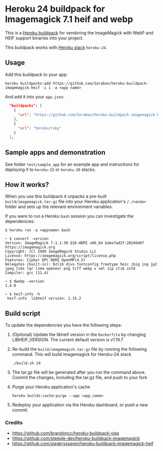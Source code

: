 # Heroku 24 buildpack for Imagemagick 7.1 heif and webp

This is a [Heroku buildpack](http://devcenter.heroku.com/articles/buildpacks) for vendoring the ImageMagick with WebP and HEIF support binaries into your project.

This buildpack works with [Heroku stack](https://devcenter.heroku.com/articles/stack) `heroku-24`.

## Usage

Add this buildpack to your app:

```plain
heroku buildpacks:add https://github.com/Soraban/heroku-buildpack-imagemagick-heif -i 1 -a <app name>
```

And add it into your `app.json`:

```json
  "buildpacks": [
    {
      "url": "https://github.com/Soraban/heroku-buildpack-imagemagick-heif"
    },
    {
      "url": "heroku/ruby"
    }
  ],
```

## Sample apps and demonstration

See folder `test/sample_app` for an example app and instructions for deploying it to `heroku-22` or `heroku-20` stacks.

## How it works?

When you use this buildpack it unpacks a pre-built `build/imagemagick.tar.gz` file into your Heroku application's `/./vendor` folder and sets up the relevant environment variables.

If you were to run a Heroku `bash` session you can investigate the dependencies:

```plain
$ heroku run -a <appname> bash

~ $ convert -version
Version: ImageMagick 7.1.1-30 Q16-HDRI x86_64 babe7ad2f:20240407 https://imagemagick.org
Copyright: (C) 1999 ImageMagick Studio LLC
License: https://imagemagick.org/script/license.php
Features: Cipher DPC HDRI OpenMP(4.5)
Delegates (built-in): bzlib djvu fontconfig freetype heic jbig jng jp2 jpeg lcms lqr lzma openexr png tiff webp x xml zip zlib zstd
Compiler: gcc (11.4)

~ $ dwebp -version
1.4.0

~ $ heif-info -h
 heif-info  libheif version: 1.15.2
```

## Build script

To update the dependencies you have the following steps:

1. (Optional) Update the libheif version in the `Dockerfile` by changing LIBHEIF_VERSION. The current default version is v1.19.7
2. Re-build the `build/imagemagick.tar.gz` file by running the following command. This will build imagemagick for Heroku-24 stack

    ```plain
    ./build.sh 24
    ```

3. The tar.gz file will be generated after you run the command above. Commit the changes, including the tar.gz file, and push to your fork
4. Purge your Heroku application's cache

   ```plain
   heroku builds:cache:purge --app <app_name>
   ```

5. Redeploy your application via the Heroku dashboard, or push a new commit.

### Credits

* <https://github.com/brandoncc/heroku-buildpack-vips>
* <https://github.com/steeple-dev/heroku-buildpack-imagemagick>
* <https://github.com/slagkryssaren/heroku-buildpack-imagemagick-heif>
